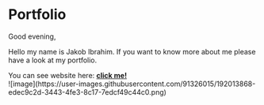 # Portfolio
Good evening,
<p>Hello my name is Jakob Ibrahim. If you want to know more about me please have a look at my portfolio.</p>
You can see website here: <a href='https://portfolio-jakob-ibrahim.netlify.app/'><strong> click me! </strong></a>
</br>
![image](https://user-images.githubusercontent.com/91326015/192013868-edec9c2d-3443-4fe3-8c17-7edcf49c44c0.png)
